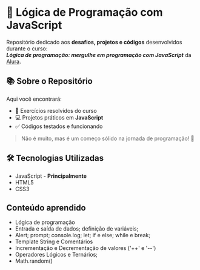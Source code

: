 # 🚀 Lógica de Programação com JavaScript  
Repositório dedicado aos **desafios, projetos e códigos** desenvolvidos durante o curso:  
**_Lógica de programação: mergulhe em programação com JavaScript_** da [Alura](https://cursos.alura.com.br/course/logica-programacao-mergulhe-programacao-javascript).  

## 📚 Sobre o Repositório
Aqui você encontrará:
- 📝 Exercícios resolvidos do curso  
- 💻 Projetos práticos em **JavaScript**  
- ✅ Códigos testados e funcionando  

> Não é muito, mas é um começo sólido na jornada de programação! 🎯  

## 🛠️ Tecnologias Utilizadas
- JavaScript - **Principalmente**
- HTML5  
- CSS3  

## Conteúdo aprendido
- Lógica de programação
- Entrada e saída de dados; definição de variáveis; 
- Alert; prompt; console.log; let; if e else; while e break;
- Template String e Comentários
- Incrementação e Decrementação de valores ('++' e '--')
- Operadores Lógicos e Ternários; 
- Math.random()
